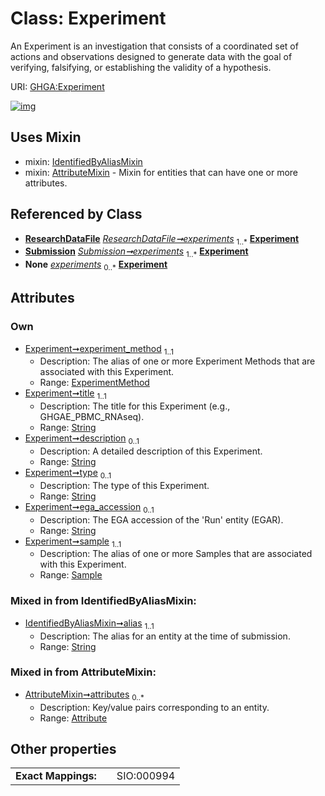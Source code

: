 
# Class: Experiment


An Experiment is an investigation that consists of a coordinated set of actions and observations designed to generate data with the goal of verifying, falsifying, or establishing the validity of a hypothesis.

URI: [GHGA:Experiment](https://w3id.org/GHGA/Experiment)


[![img](https://yuml.me/diagram/nofunky;dir:TB/class/[Submission],[Sample],[ResearchDataFile],[IdentifiedByAliasMixin],[ExperimentMethod],[Sample]<sample%201..1-%20[Experiment&#124;title:string;description:string%20%3F;type:string%20%3F;ega_accession:string%20%3F;alias:string],[ExperimentMethod]<experiment_method%201..1-%20[Experiment],[ResearchDataFile]-%20experiments%201..*>[Experiment],[Submission]++-%20experiments%201..*>[Experiment],[ResearchDataFile]-%20experiments(i)%200..*>[Experiment],[Submission]-%20experiments(i)%200..*>[Experiment],[Experiment]uses%20-.->[IdentifiedByAliasMixin],[Experiment]uses%20-.->[AttributeMixin],[AttributeMixin],[Attribute])](https://yuml.me/diagram/nofunky;dir:TB/class/[Submission],[Sample],[ResearchDataFile],[IdentifiedByAliasMixin],[ExperimentMethod],[Sample]<sample%201..1-%20[Experiment&#124;title:string;description:string%20%3F;type:string%20%3F;ega_accession:string%20%3F;alias:string],[ExperimentMethod]<experiment_method%201..1-%20[Experiment],[ResearchDataFile]-%20experiments%201..*>[Experiment],[Submission]++-%20experiments%201..*>[Experiment],[ResearchDataFile]-%20experiments(i)%200..*>[Experiment],[Submission]-%20experiments(i)%200..*>[Experiment],[Experiment]uses%20-.->[IdentifiedByAliasMixin],[Experiment]uses%20-.->[AttributeMixin],[AttributeMixin],[Attribute])

## Uses Mixin

 *  mixin: [IdentifiedByAliasMixin](IdentifiedByAliasMixin.md)
 *  mixin: [AttributeMixin](AttributeMixin.md) - Mixin for entities that can have one or more attributes.

## Referenced by Class

 *  **[ResearchDataFile](ResearchDataFile.md)** *[ResearchDataFile➞experiments](ResearchDataFile_experiments.md)*  <sub>1..\*</sub>  **[Experiment](Experiment.md)**
 *  **[Submission](Submission.md)** *[Submission➞experiments](Submission_experiments.md)*  <sub>1..\*</sub>  **[Experiment](Experiment.md)**
 *  **None** *[experiments](experiments.md)*  <sub>0..\*</sub>  **[Experiment](Experiment.md)**

## Attributes


### Own

 * [Experiment➞experiment_method](Experiment_experiment_method.md)  <sub>1..1</sub>
     * Description: The alias of one or more Experiment Methods that are associated with this Experiment.
     * Range: [ExperimentMethod](ExperimentMethod.md)
 * [Experiment➞title](Experiment_title.md)  <sub>1..1</sub>
     * Description: The title for this Experiment (e.g., GHGAE_PBMC_RNAseq).
     * Range: [String](types/String.md)
 * [Experiment➞description](Experiment_description.md)  <sub>0..1</sub>
     * Description: A detailed description of this Experiment.
     * Range: [String](types/String.md)
 * [Experiment➞type](Experiment_type.md)  <sub>0..1</sub>
     * Description: The type of this Experiment.
     * Range: [String](types/String.md)
 * [Experiment➞ega_accession](Experiment_ega_accession.md)  <sub>0..1</sub>
     * Description: The EGA accession of the 'Run' entity (EGAR).
     * Range: [String](types/String.md)
 * [Experiment➞sample](Experiment_sample.md)  <sub>1..1</sub>
     * Description: The alias of one or more Samples that are associated with this Experiment.
     * Range: [Sample](Sample.md)

### Mixed in from IdentifiedByAliasMixin:

 * [IdentifiedByAliasMixin➞alias](IdentifiedByAliasMixin_alias.md)  <sub>1..1</sub>
     * Description: The alias for an entity at the time of submission.
     * Range: [String](types/String.md)

### Mixed in from AttributeMixin:

 * [AttributeMixin➞attributes](AttributeMixin_attributes.md)  <sub>0..\*</sub>
     * Description: Key/value pairs corresponding to an entity.
     * Range: [Attribute](Attribute.md)

## Other properties

|  |  |  |
| --- | --- | --- |
| **Exact Mappings:** | | SIO:000994 |

